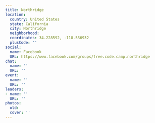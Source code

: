 ```yaml
---
title: Northridge
location:
  country: United States
  state: California
  city: Northridge
  neighborhood: 
  coordinates: 34.228592, -118.536932
  plusCode: ''
social:
  name: Facebook
  URL: https://www.facebook.com/groups/free.code.camp.northridge
chat:
  name: ''
  URL: ''
event:
  name: ''
  URL: ''
leaders:
- name: ''
  URL: ''
photos:
  old: 
  cover: ''
---
```

